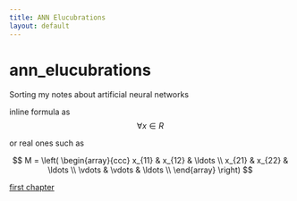 ```yaml
---
title: ANN Elucubrations
layout: default
---
```


# ann_elucubrations
Sorting my notes about artificial neural networks


inline formula as $$\forall x \in R$$
	
or real ones such as

$$
M = \left( \begin{array}{ccc}
x_{11} & x_{12} & \ldots \\
x_{21} & x_{22} & \ldots \\
\vdots & \vdots & \ldots \\
\end{array} \right)
$$


[first chapter](first_chapter.html)

